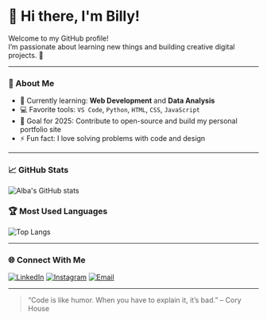# 👋 Hi there, I'm Billy!

Welcome to my GitHub profile!  
I’m passionate about learning new things and building creative digital projects. 🚀

---

### 🧠 About Me
- 🌱 Currently learning: **Web Development** and **Data Analysis**
- 💻 Favorite tools: `VS Code`, `Python`, `HTML`, `CSS`, `JavaScript`
- 🎯 Goal for 2025: Contribute to open-source and build my personal portfolio site
- ⚡ Fun fact: I love solving problems with code and design

---

### 📈 GitHub Stats
![Alba's GitHub stats](https://github-readme-stats.vercel.app/api?username=YOUR_USERNAME&show_icons=true&theme=radical)

### 🏆 Most Used Languages
![Top Langs](https://github-readme-stats.vercel.app/api/top-langs/?username=YOUR_USERNAME&layout=compact&theme=radical)

---

### 🌐 Connect With Me
[![LinkedIn](https://img.shields.io/badge/LinkedIn-blue?logo=linkedin&logoColor=white)](https://www.linkedin.com/in/YOUR-LINK)
[![Instagram](https://img.shields.io/badge/Instagram-%23E4405F?logo=instagram&logoColor=white)](https://instagram.com/YOUR-USERNAME)
[![Email](https://img.shields.io/badge/Email-%23EA4335?logo=gmail&logoColor=white)](mailto:YOUR_EMAIL@example.com)

---

> “Code is like humor. When you have to explain it, it’s bad.” – Cory House
